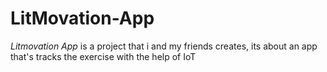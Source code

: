 # LitMovation-App
*Litmovation App* is a project that i and my friends creates, its about an app that's tracks the exercise with the help of IoT
